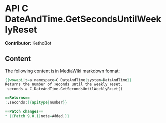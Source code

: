 # API C DateAndTime.GetSecondsUntilWeeklyReset

**Contributor:** KethoBot

## Content

The following content is in MediaWiki markdown format:

```mediawiki
{{wowapi|t=a|namespace=C_DateAndTime|system=DateAndTime}}
Returns the number of seconds until the weekly reset.
 seconds = C_DateAndTime.GetSecondsUntilWeeklyReset()

==Returns==
:;seconds:{{apitype|number}}

==Patch changes==
* {{Patch 9.0.1|note=Added.}}
```